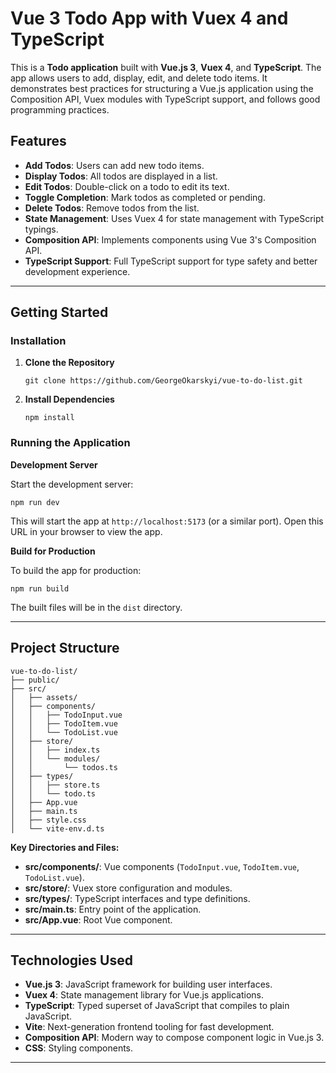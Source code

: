 Vue 3 Todo App with Vuex 4 and TypeScript
=========================================

This is a **Todo application** built with **Vue.js 3**, **Vuex 4**, and **TypeScript**. The app allows users to add, display, edit, and delete todo items. It demonstrates best practices for structuring a Vue.js application using the Composition API, Vuex modules with TypeScript support, and follows good programming practices.

Features
--------

-   **Add Todos**: Users can add new todo items.
-   **Display Todos**: All todos are displayed in a list.
-   **Edit Todos**: Double-click on a todo to edit its text.
-   **Toggle Completion**: Mark todos as completed or pending.
-   **Delete Todos**: Remove todos from the list.
-   **State Management**: Uses Vuex 4 for state management with TypeScript typings.
-   **Composition API**: Implements components using Vue 3's Composition API.
-   **TypeScript Support**: Full TypeScript support for type safety and better development experience.

* * * * *

Getting Started
---------------

### Installation

1.  **Clone the Repository**
    
        git clone https://github.com/GeorgeOkarskyi/vue-to-do-list.git

2.  **Install Dependencies**

        npm install

### Running the Application

**Development Server**

Start the development server:

    npm run dev

This will start the app at `http://localhost:5173` (or a similar port). Open this URL in your browser to view the app.

**Build for Production**

To build the app for production:

    npm run build

The built files will be in the `dist` directory.

* * * * *

Project Structure
-----------------

    vue-to-do-list/
    ├── public/
    ├── src/
    │   ├── assets/
    │   ├── components/
    │   │   ├── TodoInput.vue
    │   │   ├── TodoItem.vue
    │   │   └── TodoList.vue
    │   ├── store/
    │   │   ├── index.ts
    │   │   └── modules/
    │   │       └── todos.ts
    │   ├── types/
    │   │   ├── store.ts
    │   │   └── todo.ts
    │   ├── App.vue
    │   ├── main.ts
    │   ├── style.css
    │   └── vite-env.d.ts

**Key Directories and Files:**

-   **src/components/**: Vue components (`TodoInput.vue`, `TodoItem.vue`, `TodoList.vue`).
-   **src/store/**: Vuex store configuration and modules.
-   **src/types/**: TypeScript interfaces and type definitions.
-   **src/main.ts**: Entry point of the application.
-   **src/App.vue**: Root Vue component.

* * * * *

Technologies Used
-----------------

-   **Vue.js 3**: JavaScript framework for building user interfaces.
-   **Vuex 4**: State management library for Vue.js applications.
-   **TypeScript**: Typed superset of JavaScript that compiles to plain JavaScript.
-   **Vite**: Next-generation frontend tooling for fast development.
-   **Composition API**: Modern way to compose component logic in Vue.js 3.
-   **CSS**: Styling components.

* * * * *